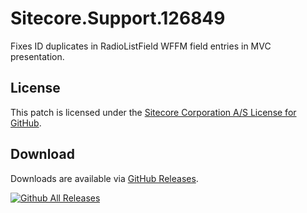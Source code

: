 # Sitecore.Support.126849
Fixes ID duplicates in RadioListField WFFM field entries in MVC presentation.

## License  
This patch is licensed under the [Sitecore Corporation A/S License for GitHub](https://github.com/sitecoresupport/Sitecore.Support.126849/blob/master/LICENSE).  

## Download  
Downloads are available via [GitHub Releases](https://github.com/sitecoresupport/Sitecore.Support.126849/releases).  

[![Github All Releases](https://img.shields.io/github/downloads/SitecoreSupport/Sitecore.Support.126849/total.svg)](https://github.com/SitecoreSupport/Sitecore.Support.126849/releases)
